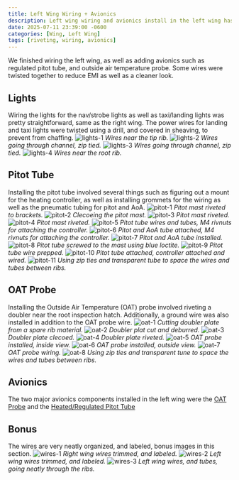 ```yaml
---
title: Left Wing Wiring + Avionics
description: Left wing wiring and avionics install in the left wing has been completed.
date: 2025-07-11 23:39:00 -0600
categories: [Wing, Left Wing]
tags: [riveting, wiring, avionics]
---
```


We finished wiring the left wing, as well as adding avionics such as regulated pitot tube, and outside air temperature probe. Some wires were twisted together to reduce EMI as well as a cleaner look.

## Lights
Wiring the lights for the nav/strobe lights as well as taxi/landing lights was pretty straightforward, same as the right wing. The power wires for landing and taxi lights were twisted using a drill, and covered in sheaving, to prevent from chaffing.
![lights-1](/assets/img/posts/wing/left/lights-wiring-1.jpg)
_Wires near the tip rib._
![lights-2](/assets/img/posts/wing/left/lights-wiring-2.jpg)
_Wires going through channel, zip tied._
![lights-3](/assets/img/posts/wing/left/lights-wiring-3.jpg)
_Wires going through channel, zip tied._
![lights-4](/assets/img/posts/wing/left/lights-wiring-4.jpg)
_Wires near the root rib._

## Pitot Tube
Installing the pitot tube involved several things such as figuring out a mount for the heating controller, as well as installing grommets for the wiring as well as the pneumatic tubing for pitot and AoA.
![pitot-1](/assets/img/posts/wing/left/pitot-tube-install-1.jpg)
_Pitot mast riveted to brackets._
![pitot-2](/assets/img/posts/wing/left/pitot-tube-install-2.jpg)
_Clecoeing the pitot mast._
![pitot-3](/assets/img/posts/wing/left/pitot-tube-install-3.jpg)
_Pitot mast riveted._
![pitot-4](/assets/img/posts/wing/left/pitot-tube-install-4.jpg)
_Pitot mast riveted._
![pitot-5](/assets/img/posts/wing/left/pitot-tube-install-5.jpg)
_Pitot tube wires and tubes, M4 rivnuts for attaching the controller._
![pitot-6](/assets/img/posts/wing/left/pitot-tube-install-6.jpg)
_Pitot and AoA tube attached, M4 rivnuts for attaching the controller._
![pitot-7](/assets/img/posts/wing/left/pitot-tube-install-7.jpg)
_Pitot and AoA tube installed._
![pitot-8](/assets/img/posts/wing/left/pitot-tube-install-8.jpg)
_Pitot tube screwed to the mast using blue loctite._
![pitot-9](/assets/img/posts/wing/left/pitot-tube-install-9.jpg)
_Pitot tube wire prepped._
![pitot-10](/assets/img/posts/wing/left/pitot-tube-install-10.jpg)
_Pitot tube attached, controller attached and wired._
![pitot-11](/assets/img/posts/wing/left/pitot-tube-install-11.jpg)
_Using zip ties and transparent tube to space the wires and tubes between ribs._

## OAT Probe
Installing the Outside Air Temperature (OAT) probe involved riveting a doubler near the root inspection hatch. Additionally, a ground wire was also installed in addition to the OAT probe wire.
![oat-1](/assets/img/posts/wing/left/oat-proble-install-1.jpg)
_Cutting doubler plate from a spare rib material._
![oat-2](/assets/img/posts/wing/left/oat-proble-install-2.jpg)
_Doubler plat cut and deburred._
![oat-3](/assets/img/posts/wing/left/oat-proble-install-3.jpg)
_Doubler plate clecoed._
![oat-4](/assets/img/posts/wing/left/oat-proble-install-4.jpg)
_Doubler plate riveted._
![oat-5](/assets/img/posts/wing/left/oat-proble-install-5.jpg)
_OAT probe installed, inside view._
![oat-6](/assets/img/posts/wing/left/oat-proble-install-6.jpg)
_OAT probe installed, outside view._
![oat-7](/assets/img/posts/wing/left/oat-proble-install-7.jpg)
_OAT probe wiring._
![oat-8](/assets/img/posts/wing/left/oat-proble-install-8.jpg)
_Using zip ties and transparent tune to space the wires and tubes between ribs._

## Avionics
The two major avionics components installed in the left wing were the [OAT Probe](https://www.aircraftspruce.com/catalog/inpages/garmin_10-06970.php) and the [Heated/Regulated Pitot Tube](https://www.aircraftspruce.com/catalog/inpages/garmin_10-06970.php)

## Bonus
The wires are very neatly organized, and labeled, bonus images in this section.
![wires-1](/assets/img/posts/wing/left/wiring-1.jpg)
_Right wing wires trimmed, and labeled._
![wires-2](/assets/img/posts/wing/left/wiring-2.jpg)
_Left wing wires trimmed, and labeled._
![wires-3](/assets/img/posts/wing/left/wiring-3.jpg)
_Left wing wires, and tubes, going neatly through the ribs._
